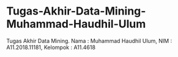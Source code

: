 # Tugas-Akhir-Data-Mining-Muhammad-Haudhil-Ulum
Tugas Akhir Data Mining. Nama : Muhammad Haudhil Ulum, NIM : A11.2018.11181, Kelompok : A11.4618
